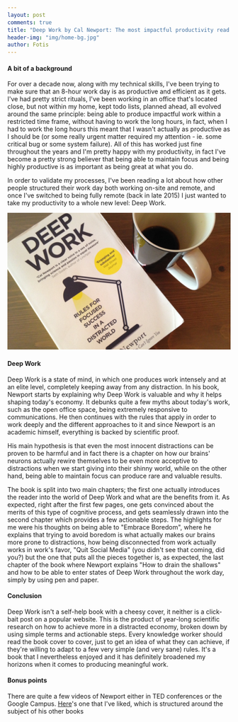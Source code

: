 ```yaml
---
layout: post
comments: true
title: "Deep Work by Cal Newport: The most impactful productivity read so far"
header-img: "img/home-bg.jpg"
author: Fotis
---
```

#### A bit of a background
For over a decade now, along with my technical skills, I've been trying to make sure that an 8-hour work day is as productive and efficient as it gets. I've had pretty strict rituals, I've been working in an office that's located close, but not within my home, kept todo lists, planned ahead, all evolved around the same principle: being able to produce impactful work within a restricted time frame, without having to work the long hours, in fact, when I had to work the long hours this meant that I wasn't actually as productive as I should be (or some really urgent matter required my attention - ie. some critical bug or some system failure). All of this has worked just fine throughout the years and I'm pretty happy with my productivity, in fact I've become a pretty strong believer that being able to maintain focus and being highly productive is as important as being great at what you do.

In order to validate my processes, I've been reading a lot about how other people structured their work day both working on-site and remote, and once I've switched to being fully remote (back in late 2015) I just wanted to take my productivity to a whole new level: Deep Work.

<div class="image fit">
  <img src="/img/posts/dw.jpg" alt="A good book and some coffee">
</div>

#### Deep Work
Deep Work is a state of mind, in which one produces work intensely and at an elite level, completely keeping away from any distraction.
In his book, Newport starts by explaining why Deep Work is valuable and why it helps shaping today's economy. It debunks quite a few myths about today's work, such as the open office space, being extremely responsive to communications. He then continues with the rules that apply in order to work deeply and the different approaches to it and since Newport is an academic himself, everything is backed by scientific proof.

His main hypothesis is that even the most innocent distractions can be proven to be harmful and in fact there is a chapter on how our brains' neurons actually rewire themselves to be even more acceptive to distractions when we start giving into their shinny world, while on the other hand, being able to maintain focus can produce rare and valuable results.

The book is split into two main chapters; the first one actually introduces the reader into the world of Deep Work and what are the benefits from it. As expected, right after the first few pages, one gets convinced about the merits of this type of cognitive process, and gets seamlessly drawn into the second chapter which provides a few actionable steps. The highlights for me were his thoughts on being able to "Embrace Boredom", where he explains that trying to avoid boredom is what actually makes our brains more prone to distractions, how being disconnected from work actually works in work's favor, "Quit Social Media" (you didn't see that coming, did you?) but the one that puts all the pieces together is, as expected, the last chapter of the book where Newport explains "How to drain the shallows" and how to be able to enter states of Deep Work throughout the work day, simply by using pen and paper.

#### Conclusion
Deep Work isn't a self-help book with a cheesy cover, it neither is a click-bait post on a popular website. This is the product of year-long scientific research on how to achieve more in a distracted economy, broken down by using simple terms and actionable steps. Every knowledge worker should read the book cover to cover, just to get an idea of what they can achieve, if they're willing to adapt to a few very simple (and very sane) rules. It's a book that I nevertheless enjoyed and it has definitely broadened my horizons when it comes to producing meaningful work.

#### Bonus points
There are quite a few videos of Newport either in TED conferences or the Google Campus. [Here](https://www.youtube.com/watch?v=qwOdU02SE0w)'s one that I've liked, which is structured around the subject of his other books
